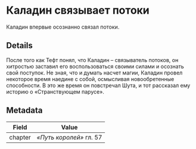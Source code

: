 # Каладин связывает потоки
Каладин впервые осознанно связал потоки.

## Details
После того как Тефт понял, что Каладин – связыватель потоков, он хитростью заставил его воспользоваться своими силами и осознать свой поступок. Не зная, что и думать насчет магии, Каладин провел некоторое время наедине с собой, осмысливая новообретенные способности. В это же время он повстречал Шута, и тот рассказал ему историю о «Странствующем парусе».

## Metadata
| Field | Value |
| ----- | ----- |
| chapter | *«Путь королей»* гл. 57 |
